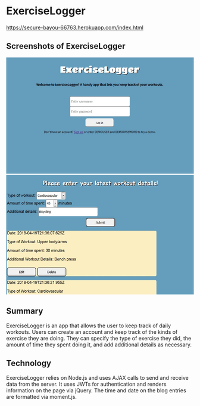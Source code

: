 # ExerciseLogger

https://secure-bayou-66763.herokuapp.com/index.html

## Screenshots of ExerciseLogger

![Screenshot 1](/exerciselogger1.jpg?raw=true "Screenshot 1")
![Screenshot 2](/exerciselogger2.jpg?raw=true "Screenshot 2")

## Summary

ExerciseLogger is an app that allows the user to keep track of daily workouts. Users can create an account and keep track of the kinds of exercise they are doing. They can specify the type of exercise they did, the amount of time they spent doing it, and add additional details as necessary.

## Technology
ExerciseLogger relies on Node.js and uses AJAX calls to send and receive data from the server. It uses JWTs for authentication and renders information on the page via jQuery. The time and date on the blog entries are formatted via moment.js.
